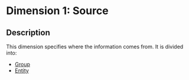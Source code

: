 # Dimension 1: Source

## Description

This dimension specifies where the information comes from. It is divided into:

* [Group](group/README.md)
* [Entity](entity/README.md)
